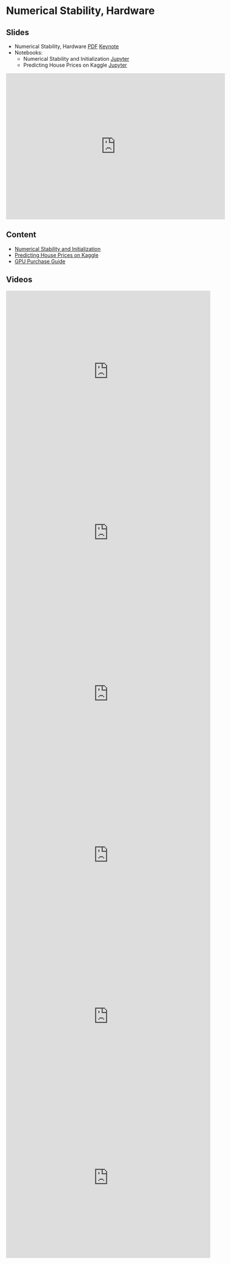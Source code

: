 # Numerical Stability, Hardware

## Slides

- Numerical Stability, Hardware [PDF](../../slides/2_14/8-Numerical.pdf) [Keynote](../../slides/2_14/8-Numerical.key)
- Notebooks:
  - Numerical Stability and Initialization [Jupyter](../../slides/2_14/numerical-stability-and-init.ipynb)
  - Predicting House Prices on Kaggle [Jupyter](../../slides/2_14/kaggle-house-price.ipynb)

<center><iframe src="http://docs.google.com/gview?url=http://courses.d2l.ai/berkeley-stat-157/slides/2_14/8-Numerical.pdf&embedded=true"
    style="width:600px; height:400px;" frameborder="0"></iframe></center>

## Content

* [Numerical Stability and Initialization](https://d2l.ai/chapter_multilayer-perceptrons/numerical-stability-and-init.html)
* [Predicting House Prices on Kaggle](https://d2l.ai/chapter_multilayer-perceptrons/kaggle-house-price.html)
* [GPU Purchase Guide](https://d2l.ai/chapter_appendix-tools-for-deep-learning/selecting-servers-gpus.html)

## Videos

<center><iframe width="560" height="441" src="https://www.youtube.com/embed/OWQNTURBdxw" frameborder="0" allowfullscreen></iframe></center>
<center><iframe width="560" height="441" src="https://www.youtube.com/embed/m1gt7nxbB2k" frameborder="0" allowfullscreen></iframe></center>
<center><iframe width="560" height="441" src="https://www.youtube.com/embed/MbEUS06C0Eo" frameborder="0" allowfullscreen></iframe></center>
<center><iframe width="560" height="441" src="https://www.youtube.com/embed/Ed4Sk77qRgs" frameborder="0" allowfullscreen></iframe></center>
<center><iframe width="560" height="441" src="https://www.youtube.com/embed/IaVOBkCvSmo" frameborder="0" allowfullscreen></iframe></center>
<center><iframe width="560" height="441" src="https://www.youtube.com/embed/Fdgpe8StGb8" frameborder="0" allowfullscreen></iframe></center>
